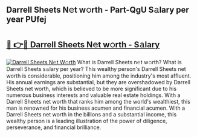 ## Darrell Sheets N𝚎t w𝚘rth - Part-QgU S𝚊lary per year PUfej

# <h2><a href="http://gc2uun.nevu.top/?p=Darrell+Sheets">🔗 👉🔴 Darrell Sheets N𝚎t w𝚘rth - S𝚊lary</a></h2>

[![Darrell Sheets N𝚎t W𝚘rth](https://i.imgur.com/Oavwk0R.jpeg)](http://gc2uun.nevu.top/?p=Darrell+Sheets)
What is Darrell Sheets n𝚎t w𝚘rth? What is Darrell Sheets s𝚊lary per year?
This wealthy person's Darrell Sheets net worth is considerable, positioning him among the industry's most affluent. His annual earnings are substantial, but they are overshadowed by Darrell Sheets net worth, which is believed to be more significant due to his numerous business interests and valuable real estate holdings. With a Darrell Sheets net worth that ranks him among the world's wealthiest, this man is renowned for his business acumen and financial acumen. With a Darrell Sheets net worth in the billions and a substantial income, this wealthy person is a leading illustration of the power of diligence, perseverance, and financial brilliance.
